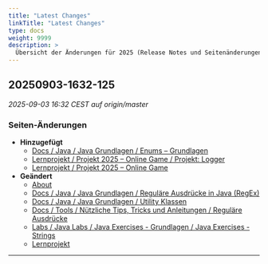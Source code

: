 ```yaml
---
title: "Latest Changes"
linkTitle: "Latest Changes"
type: docs
weight: 9999
description: >
  Übersicht der Änderungen für 2025 (Release Notes und Seitenänderungen).
---
```


## 20250903-1632-125  
_2025-09-03 16:32 CEST auf origin/master_

### Seiten-Änderungen
- **Hinzugefügt**
  - [Docs / Java / Java Grundlagen / Enums – Grundlagen](../../docs/02_java/03_java-grundlagen/18_enums/)
  - [Lernprojekt / Projekt 2025 – Online Game / Projekt: Logger](../../project/project-2025/Logger/)
  - [Lernprojekt / Projekt 2025 – Online Game](../../project/project-2025/)
- **Geändert**
  - [About](../../about/)
  - [Docs / Java / Java Grundlagen / Reguläre Ausdrücke in Java (RegEx)](../../docs/02_java/03_java-grundlagen/16_regex/)
  - [Docs / Java / Java Grundlagen / Utility Klassen](../../docs/02_java/03_java-grundlagen/17_utility_classes/)
  - [Docs / Tools / Nützliche Tips, Tricks und Anleitungen / Reguläre Ausdrücke](../../docs/99_tools/diverses/regex/)
  - [Labs / Java Labs / Java Exercises - Grundlagen / Java Exercises - Strings](../../labs/02_java/03_java-grundlagen/13_strings/)
  - [Lernprojekt](../../project/)

---
